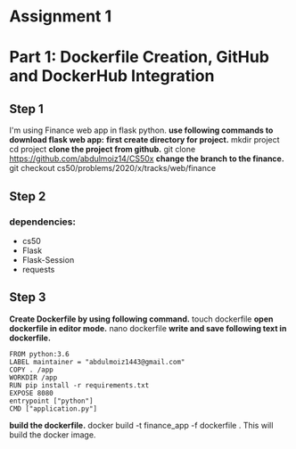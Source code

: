 # Assignment 1

# Part 1: Dockerfile Creation, GitHub and DockerHub Integration

## Step 1
  I'm using Finance web app in flask python.
  **use following commands to download flask web app:**
  **first create directory for project.**
  mkdir project
  cd project
  **clone the project from github.**
  git clone https://github.com/abdulmoiz14/CS50x
  **change the branch to the finance.**
  git checkout cs50/problems/2020/x/tracks/web/finance
  
## Step 2
### dependencies: 
* cs50
* Flask
* Flask-Session
* requests

## Step 3
**Create Dockerfile by using following command.**
touch dockerfile
**open dockerfile in editor mode.**
nano dockerfile
**write and save following text in dockerfile.**
```
FROM python:3.6
LABEL maintainer = "abdulmoiz1443@gmail.com"
COPY . /app
WORKDIR /app
RUN pip install -r requirements.txt
EXPOSE 8080
entrypoint ["python"]
CMD ["application.py"]
```
**build the dockerfile.**
docker build -t finance_app -f dockerfile .
This will build the docker image.
